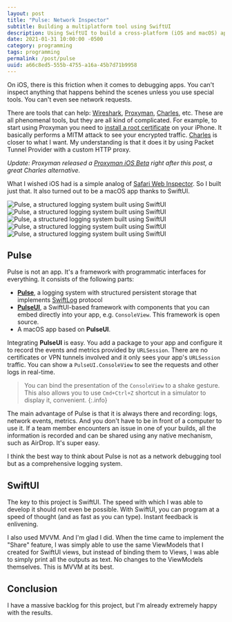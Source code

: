 ```yaml
---
layout: post
title: "Pulse: Network Inspector"
subtitle: Building a multiplatform tool using SwiftUI
description: Using SwiftUI to build a cross-platform (iOS and macOS) app.
date: 2021-01-31 10:00:00 -0500
category: programming
tags: programming
permalink: /post/pulse
uuid: a66c8ed5-555b-4755-a16a-45b7d71b9958
---
```


On iOS, there is this friction when it comes to debugging apps. You can't inspect anything that happens behind the scenes unless you use special tools. You can't even see network requests.

There are tools that can help: [Wireshark](https://www.wireshark.org), [Proxyman](https://proxyman.io), [Charles](http://charlesproxy.com), etc. These are all phenomenal tools, but they are all kind of complicated. For example, to start using Proxyman you need to [install a root certificate](https://proxyman.io/blog/2019/06/How-I-use-Proxyman-to-see-HTTP-requests-responses-on-my-iPhone.html) on your iPhone. It basically performs a MITM attack to see your encrypted traffic. [Charles](http://charlesproxy.com) is closer to what I want. My understanding is that it does it by using Packet Tunnel Provider with a custom HTTP proxy.

*Update: Proxyman released a [Proxyman iOS Beta](https://twitter.com/proxyman_app/status/1357314980471656450?s=20) right after this post, a great Charles alternative.*

What I wished iOS had is a simple analog of [Safari Web Inspector](https://developer.apple.com/safari/tools/). So I built just that. It also turned out to be a macOS app thanks to SwiftUI.

<img alt="Pulse, a structured logging system built using SwiftUI" class="Screenshot kb-legacy-card" src="{{ site.url }}/images/posts/pulse/pulse-02.png">
<img alt="Pulse, a structured logging system built using SwiftUI" class="Screenshot kb-legacy-card" src="{{ site.url }}/images/posts/pulse/pulse-01.png">
<img alt="Pulse, a structured logging system built using SwiftUI" class="Screenshot kb-legacy-card" src="{{ site.url }}/images/posts/pulse/pulse-01-console.png">
<img alt="Pulse, a structured logging system built using SwiftUI" class="Screenshot kb-legacy-card" src="{{ site.url }}/images/posts/pulse/pulse-02-inspector.png">
<img alt="Pulse, a structured logging system built using SwiftUI" class="Screenshot kb-legacy-card" src="{{ site.url }}/images/posts/pulse/pulse-03-share.png">


## Pulse

Pulse is not an app. It's a framework with programmatic interfaces for everything. It consists of the following parts:

- [**Pulse**](https://github.com/kean/Pulse), a logging system with structured persistent storage that implements [SwiftLog](https://github.com/apple/swift-log) protocol
- [**PulseUI**](https://github.com/kean/PulseUI), a SwiftUI-based framework with components that you can embed directly into your app, e.g. `ConsoleView`. This framework is open source.
- A macOS app based on **PulseUI**.

Integrating **PulseUI** is easy. You add a package to your app and configure it to record the events and metrics provided by `URLSession`. There are no certificates or VPN tunnels involved and it only sees your app's `URLSession` traffic. You can show a `PulseUI.ConsoleView` to see the requests and other logs in real-time.

> You can bind the presentation of the `ConsoleView` to a shake gesture. This also allows you to use `Cmd+Ctrl+Z` shortcut in a simulator to display it, convenient.
{:.info}

The main advantage of Pulse is that it is always there and recording: logs, network events, metrics. And you don't have to be in front of a computer to use it. If a team member encounters an issue in one of your builds, all the information is recorded and can be shared using any native mechanism, such as AirDrop. It's super easy.

I think the best way to think about Pulse is not as a network debugging tool but as a comprehensive logging system.

## SwiftUI

The key to this project is SwiftUI. The speed with which I was able to develop it should not even be possible. With SwiftUI, you can program at a speed of thought (and as fast as you can type). Instant feedback is enlivening.

I also used MVVM. And I'm glad I did. When the time came to implement the "Share" feature, I was simply able to use the same ViewModels that I created for SwiftUI views, but instead of binding them to Views, I was able to simply print all the outputs as text. No changes to the ViewModels themselves. This is MVVM at its best.

## Conclusion

I have a massive backlog for this project, but I'm already extremely happy with the results.